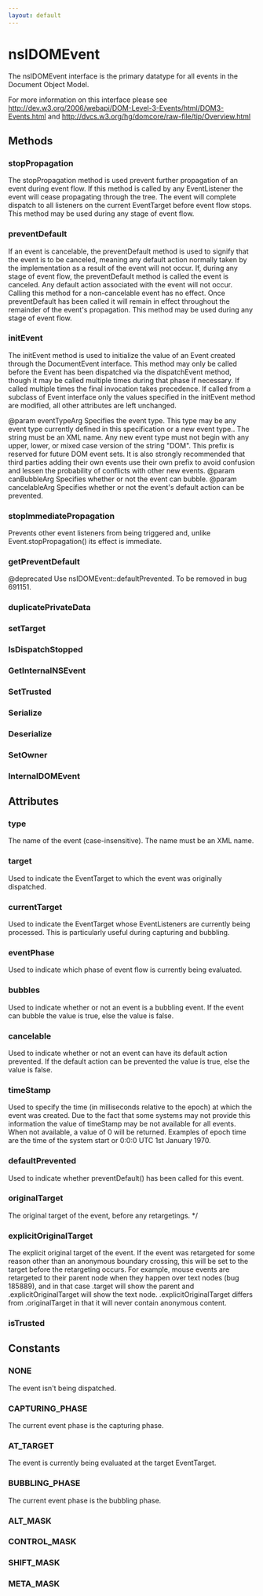 ```yaml
---
layout: default
---
```


# nsIDOMEvent #

The nsIDOMEvent interface is the primary datatype for all events in
the Document Object Model.

For more information on this interface please see 
http://dev.w3.org/2006/webapi/DOM-Level-3-Events/html/DOM3-Events.html and
http://dvcs.w3.org/hg/domcore/raw-file/tip/Overview.html


## Methods ##

### stopPropagation ###

The stopPropagation method is used prevent further propagation of an 
event during event flow. If this method is called by any 
EventListener the event will cease propagating through the tree. The 
event will complete dispatch to all listeners on the current 
EventTarget before event flow stops. This method may be used during 
any stage of event flow.


### preventDefault ###

If an event is cancelable, the preventDefault method is used to 
signify that the event is to be canceled, meaning any default action 
normally taken by the implementation as a result of the event will 
not occur. If, during any stage of event flow, the preventDefault 
method is called the event is canceled. Any default action associated 
with the event will not occur. Calling this method for a 
non-cancelable event has no effect. Once preventDefault has been 
called it will remain in effect throughout the remainder of the 
event's propagation. This method may be used during any stage of 
event flow.


### initEvent ###

The initEvent method is used to initialize the value of an Event 
created through the DocumentEvent interface. This method may only be 
called before the Event has been dispatched via the dispatchEvent 
method, though it may be called multiple times during that phase if 
necessary. If called multiple times the final invocation takes 
precedence. If called from a subclass of Event interface only the 
values specified in the initEvent method are modified, all other 
attributes are left unchanged.

@param   eventTypeArg Specifies the event type. This type may be 
                      any event type currently defined in this 
                      specification or a new event type.. The string 
                      must be an XML name.
                      Any new event type must not begin with any 
                      upper, lower, or mixed case version of the 
                      string "DOM". This prefix is reserved for 
                      future DOM event sets. It is also strongly 
                      recommended that third parties adding their 
                      own events use their own prefix to avoid 
                      confusion and lessen the probability of 
                      conflicts with other new events.
@param   canBubbleArg Specifies whether or not the event can bubble.
@param   cancelableArg Specifies whether or not the event's default 
                       action can be prevented.


### stopImmediatePropagation ###

Prevents other event listeners from being triggered and,
unlike Event.stopPropagation() its effect is immediate.


### getPreventDefault ###

@deprecated Use nsIDOMEvent::defaultPrevented.
To be removed in bug 691151.


### duplicatePrivateData ###

### setTarget ###

### IsDispatchStopped ###

### GetInternalNSEvent ###

### SetTrusted ###

### Serialize ###

### Deserialize ###

### SetOwner ###

### InternalDOMEvent ###

## Attributes ##

### type ###

The name of the event (case-insensitive). The name must be an XML 
name.


### target ###

Used to indicate the EventTarget to which the event was originally 
dispatched.


### currentTarget ###

Used to indicate the EventTarget whose EventListeners are currently 
being processed. This is particularly useful during capturing and 
bubbling.


### eventPhase ###

Used to indicate which phase of event flow is currently being 
evaluated.


### bubbles ###

Used to indicate whether or not an event is a bubbling event. If the 
event can bubble the value is true, else the value is false.


### cancelable ###

Used to indicate whether or not an event can have its default action 
prevented. If the default action can be prevented the value is true, 
else the value is false.


### timeStamp ###

Used to specify the time (in milliseconds relative to the epoch) at 
which the event was created. Due to the fact that some systems may 
not provide this information the value of timeStamp may be not 
available for all events. When not available, a value of 0 will be 
returned. Examples of epoch time are the time of the system start or 
0:0:0 UTC 1st January 1970.


### defaultPrevented ###

Used to indicate whether preventDefault() has been called for this event.


### originalTarget ###
 The original target of the event, before any retargetings. */

### explicitOriginalTarget ###

The explicit original target of the event.  If the event was retargeted
for some reason other than an anonymous boundary crossing, this will be set
to the target before the retargeting occurs.  For example, mouse events
are retargeted to their parent node when they happen over text nodes (bug
185889), and in that case .target will show the parent and
.explicitOriginalTarget will show the text node.
.explicitOriginalTarget differs from .originalTarget in that it will never
contain anonymous content.


### isTrusted ###

## Constants ##

### NONE ###

The event isn't being dispatched.


### CAPTURING_PHASE ###

The current event phase is the capturing phase.


### AT_TARGET ###

The event is currently being evaluated at the target EventTarget.


### BUBBLING_PHASE ###

The current event phase is the bubbling phase.


### ALT_MASK ###

### CONTROL_MASK ###

### SHIFT_MASK ###

### META_MASK ###
